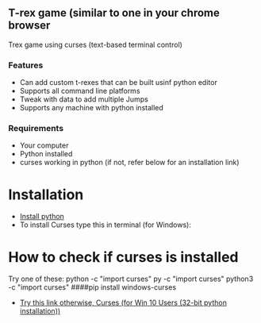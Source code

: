 ## T-rex game (similar to one in your chrome browser
Trex game using curses (text-based terminal control)
### Features

- Can add custom t-rexes that can be built usinf python editor
- Supports all command line platforms
- Tweak with data to add multiple Jumps
- Supports any machine with python installed
### Requirements

- Your computer
- Python installed
- curses working in python (if not, refer below for an installation link)
# Installation
- [Install python](https://python.org/downloads)
- To install Curses type this in terminal (for Windows):
# How to check if curses is installed
Try one of these:
python -c "import curses"
py -c "import curses"
python3 -c "import curses"
####pip install windows-curses
- [Try this link otherwise, Curses (for Win 10 Users (32-bit python installation))](https://www.lfd.uci.edu/~gohlke/pythonlibs/#curses)
